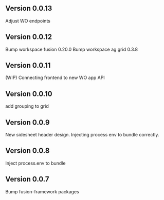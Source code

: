 ## Version 0.0.13
Adjust WO endpoints

## Version 0.0.12
Bump workspace fusion 0.20.0
Bump workspace ag grid 0.3.8

## Version 0.0.11
(WIP) Connecting frontend to new WO app API

## Version 0.0.10
add grouping to grid

## Version 0.0.9
New sidesheet header design.
Injecting process env to bundle correctly. 

## Version 0.0.8
Inject process.env to bundle

## Version 0.0.7
Bump fusion-framework packages

